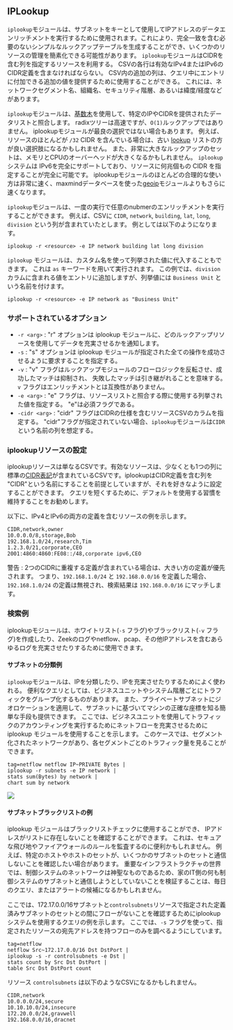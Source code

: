 ## IPLookup

`iplookup`モジュールは、サブネットをキーとして使用してIPアドレスのデータエンリッチメントを実行するために使用されます。これにより、完全一致を含む必要のないシンプルなルックアップテーブルを生成することができ、いくつかのリソースの管理を簡素化できる可能性があります。 `iplookup`モジュールはCIDRを含む列を指定するリソースを利用する。 CSVの各行は有効なIPv4またはIPv6のCIDR定義を含まなければならない。 CSV内の追加の列は、クエリ中にエントリに付加できる追加の値を提供するために使用することができる。 これには、ネットワークセグメント名、組織名、セキュリティ階層、あるいは緯度/経度などがあります。

`iplookup`モジュールは、[基数木](https://ja.wikipedia.org/wiki/%E5%9F%BA%E6%95%B0%E6%9C%A8)を使用して、特定のIPやCIDRを提供されたデータリストと照合します。 radixツリーは高速ですが、`O(1)`ルックアップではありません。 iplookupモジュールが最良の選択ではない場合もあります。 例えば、リソースのほとんどが `/32` CIDR を含んでいる場合は、古い [lookup](../lookup/lookup.md) リストの方が良い選択肢になるかもしれません。 また、非常に大きなルックアップのセットは、メモリとCPUのオーバーヘッドが大きくなるかもしれません。 `iplookup` システムは IPv6を完全にサポートしており、リソースに何兆個もの CIDR を指定することが完全に可能です。 iplookupモジュールのほとんどの合理的な使い方は非常に速く、maxmindデータベースを使った[geoip](./geoip/geoip.md)モジュールよりもさらに速くなります。

`iplookup`モジュールは、一度の実行で任意のnubmerのエンリッチメントを実行することができます。 例えば、CSVに `CIDR`, `network`, `building`, `lat`, `long`, `division` という列が含まれていたとします。 例としては以下のようになります。

```
iplookup -r <resource> -e IP network building lat long division
```

`iplookup` モジュールは、カスタム名を使って列挙された値に代入することもできます。 これは `as` キーワードを用いて実行されます。 この例では、`division` カラムに含まれる値をエントリに追加しますが、列挙値には `Business Unit` という名前を付けます。

```
iplookup -r <resource> -e IP network as "Business Unit"
```

### サポートされているオプション
* `-r <arg>` : "r" オプションは iplookup モジュールに、どのルックアップリソースを使用してデータを充実させるかを通知します。
* `-s` : "s" オプションは iplookup モジュールが指定された全ての操作を成功させるように要求することを指定する。
* `-v` : "v" フラグはルックアップモジュールのフローロジックを反転させ、成功したマッチは抑制され、 失敗したマッチは引き継がれることを意味する。 `v` フラグはエンリッチメントとは互換性がありません。
* `-e <arg>` : "e" フラグは、リソースリストと照合する際に使用する列挙された値を指定する。 "e"は必須フラグである。
* `-cidr <arg>` : "cidr" フラグはCIDRの仕様を含むリソースCSVのカラムを指定する。 "cidr"フラグが指定されていない場合、`iplookup`モジュールは`CIDR`という名前の列を想定する。

### iplookupリソースの設定

iplookupリソースは単なるCSVです。有効なリソースは、少なくとも1つの列に標準の[CIDR表記](https://ja.wikipedia.org/wiki/Classless_Inter-Domain_Routing#CIDR%E3%83%96%E3%83%AD%E3%83%83%E3%82%AF)が含まれているCSVです。iplookupはCIDR定義を含む列を "CIDR"という名前にすることを前提としていますが、それを好きなように設定することができます。 クエリを短くするために、デフォルトを使用する習慣を維持することをお勧めします。

以下に、IPv4とIPv6の両方の定義を含むリソースの例を示します。

```
CIDR,network,owner
10.0.0.0/8,storage,Bob
192.168.1.0/24,research,Tim
1.2.3.0/21,corporate,CEO
2001:4860:4860:FE08::/48,corporate ipv6,CEO
```

警告 : 2つのCIDRに重複する定義が含まれている場合は、大きい方の定義が優先されます。 つまり、`192.168.1.0/24` と `192.168.0.0/16` を定義した場合、`192.168.1.0/24` の定義は無視され、検索結果は `192.168.0.0/16` にマッチします。

### 検索例

iplookupモジュールは、ホワイトリスト(`-s` フラグ)やブラックリスト(`-v` フラグ)を作成したり、Zeekのログやnetflow、pcap、その他IPアドレスを含むあらゆるログを充実させたりするために使用できます。

#### サブネットの分類例

`iplookup`モジュールは、IPを分類したり、IPを充実させたりするためによく使われる。 便利なクエリとしては、ビジネスユニットやシステム階層ごとにトラフィックをグループ化するものがあります。 また、プライベートサブネットにジオロケーションを適用して、サブネットに基づいてマシンの正確な座標を知る簡単な手段も提供できます。 ここでは、ビジネスユニットを使用してトラフィックのアカウンティングを実行するためにネットフローを充実させるために iplookup モジュールを使用することを示します。 このケースでは、セグメント化されたネットワークがあり、各セグメントごとのトラフィック量を見ることができます。

```
tag=netflow netflow IP~PRIVATE Bytes |
iplookup -r subnets -e IP network |
stats sum(Bytes) by network |
chart sum by network
```

![](traffic.png)

#### サブネットブラックリストの例

iplookup モジュールはブラックリストチェックに使用することができ、 IPアドレスがリストに存在しないことを確認することができます。 これは、セキュアな飛び地やファイアウォールのルールを監査するのに便利かもしれません。 例えば、特定のホストやホストのセットが、いくつかのサブネットのセットと通信しないことを確認したい場合があります。 重要なインフラストラクチャの世界では、制御システムのネットワークは神聖なものであるため、家のIT側の何も制御システムのサブネットと通信しようとしていないことを検証することは、毎日のクエリ、またはアラートの候補になるかもしれません。

ここでは、172.17.0.0/16サブネットと`controlsubnets`リソースで指定された定義済みサブネットのセットとの間にフローがないことを確認するためにiplookupシステムを使用するクエリの例を示します。 ここでは、`-s` フラグを使って、指定されたリソースの宛先アドレスを持つフローのみを調べるようにしています。

```
tag=netflow
netflow Src~172.17.0.0/16 Dst DstPort |
iplookup -s -r controlsubnets -e Dst |
stats count by Src Dst DstPort |
table Src Dst DstPort count
```

リソース `controlsubnets` は以下のようなCSVになるかもしれません。

```
CIDR,network
10.0.0.0/24,secure
10.10.10.0/24,insecure
172.20.0.0/24,gravwell
192.168.0.0/16,dracnet
```
